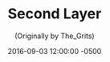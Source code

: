 ---
layout: none
date:   2016-09-03 12:00:00 -0500
categories: project
title:  "Second Layer"
subtitle: "(Originally by The_Grits)"
description: "Minimalistic Puzzle game similar to a 2x2 Rubix Cube and a sliding puzzle."

url: https://drive.google.com/drive/u/0/folders/0B0FC64TjZh7ENHNUS3ZJZ1RrRmM

buttons:
  - message: "Download"
    url: https://drive.google.com/drive/u/0/folders/0B0FC64TjZh7ENHNUS3ZJZ1RrRmM
  - message: "Original Project"
    url: https://scratch.mit.edu/projects/48762050/

image: "Second Layer.PNG"

base-color: "#6A6E7D"
---